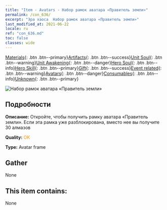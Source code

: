 ```yaml
---
title: "Item - Avatars - Набор рамок аватара «Правитель земли»"
permalink: /con_636/
excerpt: "Эра хаоса  Набор рамок аватара «Правитель земли»"
last_modified_at: 2021-06-22
locale: ru
ref: "con_636.md"
toc: false
classes: wide
---
```

 [Materials](/ItemsRU/){: .btn .btn--primary}[Artifacts](/ItemsRU/Artifacts/){: .btn .btn--success}[Unit Soul](/ItemsRU/UnitSoul/){: .btn .btn--warning}[Unit Awakening](/ItemsRU/UnitAwakening/){: .btn .btn--danger}[Hero Soul](/ItemsRU/HeroSoul/){: .btn .btn--info}[Hero Skill](/ItemsRU/HeroSkill/){: .btn .btn--primary}[Gift](/ItemsRU/Gift/){: .btn .btn--success}[Event related](/ItemsRU/Events/){: .btn .btn--warning}[Avatars](/ItemsRU/Avatars/){: .btn .btn--danger}[Consumables](/ItemsRU/Consumables/){: .btn .btn--info}[Unknown](/ItemsRU/Unknown/){: .btn .btn--primary}

 ![Набор рамок аватара «Правитель земли»](/images/a/avatarFrame_40.png)

## Подробности
 **Описание:** Откройте, чтобы получить рамку аватара «Правитель земли». Если эта рамка уже разблокирована, вместо нее вы получите 30 алмазов

 **Quality:** <span style="color: #FF8C00">OK</span>

 **Type:** Avatar frame

## Gather

  None

## This item contains:

  None

